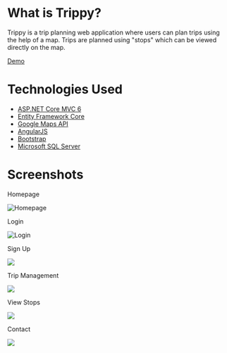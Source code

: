 # What is Trippy?

Trippy is a trip planning web application where 
users can plan trips using the help of a map. Trips are 
planned using "stops" which can be viewed directly on
the map.

[Demo](http://ec2-52-53-149-125.us-west-1.compute.amazonaws.com)

# Technologies Used

* [ASP.NET Core MVC 6](https://github.com/aspnet/Home)
* [Entity Framework Core](https://github.com/aspnet/EntityFrameworkCore)
* [Google Maps API](https://github.com/googlemaps/)
* [AngularJS](https://github.com/angular/angular.js?files=1)
* [Bootstrap](https://github.com/twbs/bootstrap)
* [Microsoft SQL Server](https://www.microsoft.com/en-us/sql-server/sql-server-2016)

# Screenshots

Homepage

![Homepage](http://i63.tinypic.com/j8ip1l.jpg)

Login

![Login](http://i63.tinypic.com/v46m9f.jpg)

Sign Up

![](http://i63.tinypic.com/25kgzva.jpg)

Trip Management

![](http://i65.tinypic.com/fneqf4.jpg)

View Stops

![](http://i66.tinypic.com/2ufrpjb.jpg)

Contact

![](http://i65.tinypic.com/opz2nr.jpg)
